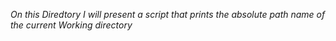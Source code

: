 _On this Diredtory I will present a script that prints the absolute path name of the current Working directory_
